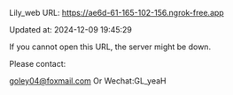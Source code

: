 Lily_web URL: https://ae6d-61-165-102-156.ngrok-free.app

Updated at: 2024-12-09 19:45:29

If you cannot open this URL, the server might be down.

Please contact: 

goley04@foxmail.com Or Wechat:GL_yeaH